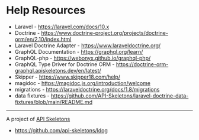 # Help Resources

* Laravel - https://laravel.com/docs/10.x
* Doctrine - https://www.doctrine-project.org/projects/doctrine-orm/en/2.10/index.html
* Laravel Doctrine Adapter - https://www.laraveldoctrine.org/
* GraphQL Documentation - https://graphql.org/learn/
* GraphQL-php - https://webonyx.github.io/graphql-php/
* GraphQL Type Driver for Doctrine ORM - https://doctrine-orm-graphql.apiskeletons.dev/en/latest/
* Skipper - https://www.skipper18.com/help/
* magidoc - https://magidoc.js.org/introduction/welcome
* migrations - https://laraveldoctrine.org/docs/1.8/migrations
* data fixtures - https://github.com/API-Skeletons/laravel-doctrine-data-fixtures/blob/main/README.md

---

A project of [API Skeletons](mailto:contact@apiskeletons.com)
* https://github.com/api-skeletons/ldog
